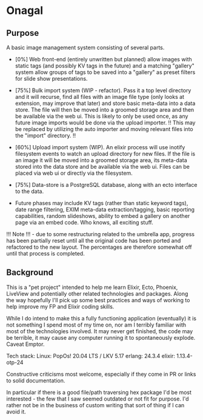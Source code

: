 # Onagal

## Purpose

A basic image management system consisting of several parts.

- [0%] Web front-end (entirely unwritten but planned) allow images with static tags (and possibly KV tags in the future) and
a matching "gallery" system allow groups of tags to be saved into a "gallery" as preset filters for slide show presentations.

- [75%] Bulk import system (WIP - refactor). Pass it a top level directory and it will recurse, find all
files with an image file type (only looks at extension, may improve that later) and store basic meta-data into a data store.
The file will then be moved into a groomed storage area and then be available via the web ui. This is likely to only be used once,
as any future image imports would be done via the upload importer. !! This may be replaced by utilizing the auto importer and 
moving relevant files into the "import" directory. !!

- [60%] Upload import system (WIP). An elixir process will use inotify filesystem events to
watch an upload directory for new files. If the file is an image it will be moved into a groomed storage area, its
meta-data stored into the data store and be available via the web ui. Files can be placed via web ui or directly via the filesystem.

- [75%] Data-store is a PostgreSQL database, along with an ecto interface to the data.

- Future phases may include KV tags (rather than static keyword tags), date range filtering, EXIM meta-data extraction/tagging,
basic reporting capabilities, random slideshows, ability to embed a gallery on another page via an embed code. Who knows,
all exciting stuff.

!!! Note !!! - due to some restructuring related to the umbrella app, progress has been partially reset until all the original
code has been ported and refactored to the new layout. The percentages are therefore somewhat off until that process is completed.


## Background

This is a "pet project" intended to help me learn Elixir, Ecto, Phoenix, LiveView and potentially other related
technologies and packages. Along the way hopefully I'll pick up some best practices and ways of working to help
improve my FP and Elixir coding skills.

While I do intend to make this a fully functioning application (eventually) it is not something I spend most of my
time on, nor am I terribly familiar with most of the technologies involved. It may never get finished, the code may
be terrible, it may cause any computer running it to spontaneously explode. Caveat Emptor.

Tech stack:
Linux:  PopOs! 20.04 LTS / LKV 5.17
erlang: 24.3.4
elixir: 1.13.4-otp-24

Constructive criticisms most welcome, especially if they come in PR or links to solid documentation.

In particular if there is a good file/path traversing hex package I'd be most interested - the few that I saw seemed outdated
or not fit for purpose. I'd rather not be in the business of custom writing that sort of thing if I can avoid it.

